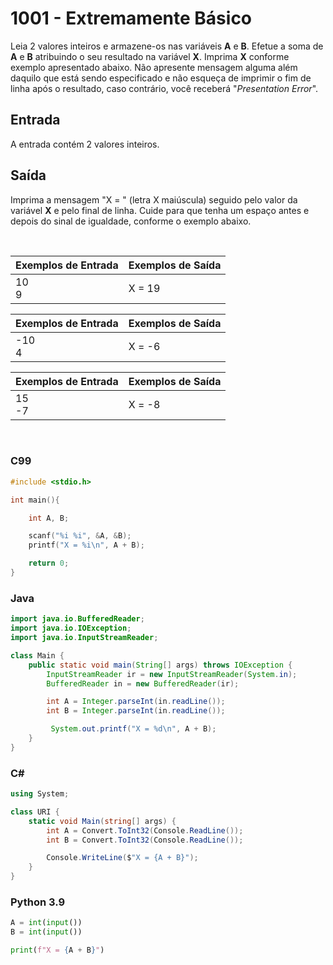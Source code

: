 1001 - Extremamente Básico
==========================

Leia 2 valores inteiros e armazene-os nas variáveis **A** e **B**. Efetue a soma de **A** e **B** atribuindo o seu resultado na variável **X**. Imprima **X** conforme exemplo apresentado abaixo. Não apresente mensagem alguma além daquilo que está sendo especificado e não esqueça de imprimir o fim de linha após o resultado, caso contrário, você receberá "_Presentation Error_".

Entrada
-------

A entrada contém 2 valores inteiros.

Saída
-----

Imprima a mensagem "X = " (letra X maiúscula) seguido pelo valor da variável **X** e pelo final de linha. Cuide para que tenha um espaço antes e depois do sinal de igualdade, conforme o exemplo abaixo.

&nbsp;

| Exemplos de Entrada | Exemplos de Saída |
|---------------------|-------------------|
| 10 <br /> 9         | X = 19            |

| Exemplos de Entrada | Exemplos de Saída |
|---------------------|-------------------|
| -10 <br /> 4        | X = -6            |

| Exemplos de Entrada | Exemplos de Saída |
|---------------------|-------------------|
| 15 <br /> -7        | X = -8            |

&nbsp;

### C99

```c
#include <stdio.h>

int main(){

    int A, B;

    scanf("%i %i", &A, &B);
    printf("X = %i\n", A + B);

    return 0;
}
```

### Java

```java
import java.io.BufferedReader;
import java.io.IOException;
import java.io.InputStreamReader;

class Main {
    public static void main(String[] args) throws IOException {
        InputStreamReader ir = new InputStreamReader(System.in);
        BufferedReader in = new BufferedReader(ir);

        int A = Integer.parseInt(in.readLine());
        int B = Integer.parseInt(in.readLine());

         System.out.printf("X = %d\n", A + B);
    }
}
```

### C#

```cs
using System;

class URI {
    static void Main(string[] args) {
        int A = Convert.ToInt32(Console.ReadLine());
        int B = Convert.ToInt32(Console.ReadLine());

        Console.WriteLine($"X = {A + B}");
    }
}
```

### Python 3.9

```python
A = int(input())
B = int(input())

print(f"X = {A + B}")

```

